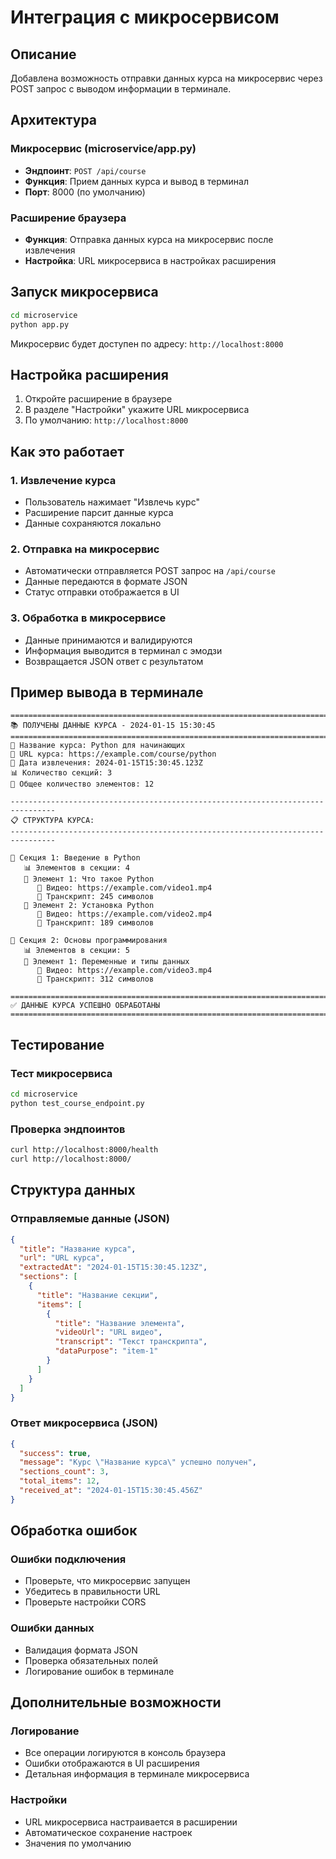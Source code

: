 # Интеграция с микросервисом

## Описание
Добавлена возможность отправки данных курса на микросервис через POST запрос с выводом информации в терминале.

## Архитектура

### Микросервис (microservice/app.py)
- **Эндпоинт**: `POST /api/course`
- **Функция**: Прием данных курса и вывод в терминал
- **Порт**: 8000 (по умолчанию)

### Расширение браузера
- **Функция**: Отправка данных курса на микросервис после извлечения
- **Настройка**: URL микросервиса в настройках расширения

## Запуск микросервиса

```bash
cd microservice
python app.py
```

Микросервис будет доступен по адресу: `http://localhost:8000`

## Настройка расширения

1. Откройте расширение в браузере
2. В разделе "Настройки" укажите URL микросервиса
3. По умолчанию: `http://localhost:8000`

## Как это работает

### 1. Извлечение курса
- Пользователь нажимает "Извлечь курс"
- Расширение парсит данные курса
- Данные сохраняются локально

### 2. Отправка на микросервис
- Автоматически отправляется POST запрос на `/api/course`
- Данные передаются в формате JSON
- Статус отправки отображается в UI

### 3. Обработка в микросервисе
- Данные принимаются и валидируются
- Информация выводится в терминал с эмодзи
- Возвращается JSON ответ с результатом

## Пример вывода в терминале

```
================================================================================
📚 ПОЛУЧЕНЫ ДАННЫЕ КУРСА - 2024-01-15 15:30:45
================================================================================
🎯 Название курса: Python для начинающих
🔗 URL курса: https://example.com/course/python
📅 Дата извлечения: 2024-01-15T15:30:45.123Z
📊 Количество секций: 3
📝 Общее количество элементов: 12

--------------------------------------------------------------------------------
📋 СТРУКТУРА КУРСА:
--------------------------------------------------------------------------------

📖 Секция 1: Введение в Python
   📊 Элементов в секции: 4
   📝 Элемент 1: Что такое Python
      🎥 Видео: https://example.com/video1.mp4
      📄 Транскрипт: 245 символов
   📝 Элемент 2: Установка Python
      🎥 Видео: https://example.com/video2.mp4
      📄 Транскрипт: 189 символов

📖 Секция 2: Основы программирования
   📊 Элементов в секции: 5
   📝 Элемент 1: Переменные и типы данных
      🎥 Видео: https://example.com/video3.mp4
      📄 Транскрипт: 312 символов

================================================================================
✅ ДАННЫЕ КУРСА УСПЕШНО ОБРАБОТАНЫ
================================================================================
```

## Тестирование

### Тест микросервиса
```bash
cd microservice
python test_course_endpoint.py
```

### Проверка эндпоинтов
```bash
curl http://localhost:8000/health
curl http://localhost:8000/
```

## Структура данных

### Отправляемые данные (JSON)
```json
{
  "title": "Название курса",
  "url": "URL курса",
  "extractedAt": "2024-01-15T15:30:45.123Z",
  "sections": [
    {
      "title": "Название секции",
      "items": [
        {
          "title": "Название элемента",
          "videoUrl": "URL видео",
          "transcript": "Текст транскрипта",
          "dataPurpose": "item-1"
        }
      ]
    }
  ]
}
```

### Ответ микросервиса (JSON)
```json
{
  "success": true,
  "message": "Курс \"Название курса\" успешно получен",
  "sections_count": 3,
  "total_items": 12,
  "received_at": "2024-01-15T15:30:45.456Z"
}
```

## Обработка ошибок

### Ошибки подключения
- Проверьте, что микросервис запущен
- Убедитесь в правильности URL
- Проверьте настройки CORS

### Ошибки данных
- Валидация формата JSON
- Проверка обязательных полей
- Логирование ошибок в терминале

## Дополнительные возможности

### Логирование
- Все операции логируются в консоль браузера
- Ошибки отображаются в UI расширения
- Детальная информация в терминале микросервиса

### Настройки
- URL микросервиса настраивается в расширении
- Автоматическое сохранение настроек
- Значения по умолчанию
